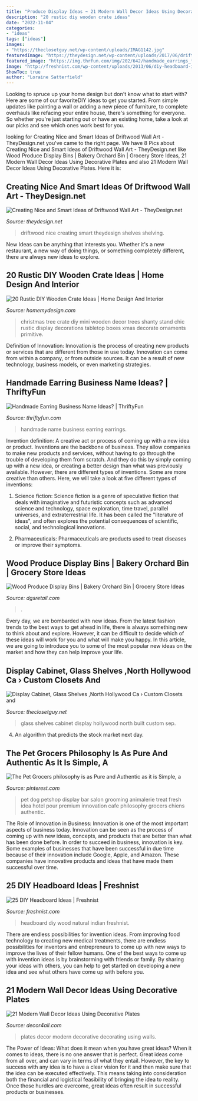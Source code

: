 ```yaml
---
title: "Produce Display Ideas ~ 21 Modern Wall Decor Ideas Using Decorative Plates"
description: "20 rustic diy wooden crate ideas"
date: "2022-11-04"
categories:
- "ideas"
tags: ["ideas"]
images:
- "https://theclosetguy.net/wp-content/uploads/IMAG1142.jpg"
featuredImage: "https://theydesign.net/wp-content/uploads/2017/06/driftwood-shelves-display-shelving-shelving-theydesign-within-driftwood-wall-art-creating-nice-and-smart-ideas-of-driftwood-wall-art.jpg"
featured_image: "https://img.thrfun.com/img/202/642/handmade_earrings_fancy4.jpg"
image: "http://freshnist.com/wp-content/uploads/2013/06/diy-headboard-ideas-4.jpg"
ShowToc: true
author: "Loraine Satterfield"
---
```



Looking to spruce up your home design but don't know what to start with? Here are some of our favoriteDIY ideas to get you started. From simple updates like painting a wall or adding a new piece of furniture, to complete overhauls like refacing your entire house, there's something for everyone. So whether you're just starting out or have an existing home, take a look at our picks and see which ones work best for you.

	

		
looking for Creating Nice and Smart Ideas of Driftwood Wall Art - TheyDesign.net you've came to the right page. We have 8 Pics about Creating Nice and Smart Ideas of Driftwood Wall Art - TheyDesign.net like Wood Produce Display Bins | Bakery Orchard Bin | Grocery Store Ideas, 21 Modern Wall Decor Ideas Using Decorative Plates and also 21 Modern Wall Decor Ideas Using Decorative Plates. Here it is:
		
    
## Creating Nice And Smart Ideas Of Driftwood Wall Art - TheyDesign.net

<img loading=lazy src="https://theydesign.net/wp-content/uploads/2017/06/driftwood-shelves-display-shelving-shelving-theydesign-within-driftwood-wall-art-creating-nice-and-smart-ideas-of-driftwood-wall-art.jpg" onerror="this.onerror=null;this.src='https://tse2.mm.bing.net/th?id=OIP.dI1-NOy87x7I5gRFCAZrbgHaJ4&amp;pid=15.1';" alt="Creating Nice and Smart Ideas of Driftwood Wall Art - TheyDesign.net">

_Source: theydesign.net_

>driftwood nice creating smart theydesign shelves shelving. 

	

New Ideas can be anything that interests you. Whether it's a new restaurant, a new way of doing things, or something completely different, there are always new ideas to explore.

    
## 20 Rustic DIY Wooden Crate Ideas | Home Design And Interior

<img loading=lazy src="http://homemydesign.com/wp-content/uploads/2016/01/wooden-crate-for-display-mini-christmas-tree.jpg" onerror="this.onerror=null;this.src='https://tse4.mm.bing.net/th?id=OIP.QaZQGthY6sxSOrqzcZOw3wHaLd&amp;pid=15.1';" alt="20 Rustic DIY Wooden Crate Ideas | Home Design And Interior">

_Source: homemydesign.com_

>christmas tree crate diy mini wooden decor trees shanty stand chic rustic display decorations tabletop boxes xmas decorate ornaments primitive. 

	

Definition of Innovation:
Innovation is the process of creating new products or services that are different from those in use today. Innovation can come from within a company, or from outside sources. It can be a result of new technology, business models, or even marketing strategies.

    
## Handmade Earring Business Name Ideas? | ThriftyFun

<img loading=lazy src="https://img.thrfun.com/img/202/642/handmade_earrings_fancy4.jpg" onerror="this.onerror=null;this.src='https://tse3.mm.bing.net/th?id=OIP.S4KmfVueBsyCinhBGONxiAHaLk&amp;pid=15.1';" alt="Handmade Earring Business Name Ideas? | ThriftyFun">

_Source: thriftyfun.com_

>handmade name business earring earrings. 

	

Invention definition: A creative act or process of coming up with a new idea or product.
Inventions are the backbone of business. They allow companies to make new products and services, without having to go through the trouble of developing them from scratch. And they do this by simply coming up with a new idea, or creating a better design than what was previously available.
However, there are different types of inventions. Some are more creative than others. Here, we will take a look at five different types of inventions:

1) Science fiction: Science fiction is a genre of speculative fiction that deals with imaginative and futuristic concepts such as advanced science and technology, space exploration, time travel, parallel universes, and extraterrestrial life. It has been called the "literature of ideas", and often explores the potential consequences of scientific, social, and technological innovations.

2) Pharmaceuticals: Pharmaceuticals are products used to treat diseases or improve their symptoms.

    
## Wood Produce Display Bins | Bakery Orchard Bin | Grocery Store Ideas

<img loading=lazy src="https://cdn11.bigcommerce.com/s-twicn3dmhk/images/stencil/700x700/products/987/2955/orchard-bin-1__24617.1553612070.jpg?c=2" onerror="this.onerror=null;this.src='https://tse4.mm.bing.net/th?id=OIP.935laLAboQf8eFSd7e3CfQHaFj&amp;pid=15.1';" alt="Wood Produce Display Bins | Bakery Orchard Bin | Grocery Store Ideas">

_Source: dgsretail.com_

>. 

	

Every day, we are bombarded with new ideas. From the latest fashion trends to the best ways to get ahead in life, there is always something new to think about and explore. However, it can be difficult to decide which of these ideas will work for you and what will make you happy. In this article, we are going to introduce you to some of the most popular new ideas on the market and how they can help improve your life.

    
## Display Cabinet, Glass Shelves ,North Hollywood Ca › Custom Closets And

<img loading=lazy src="https://theclosetguy.net/wp-content/uploads/IMAG1142.jpg" onerror="this.onerror=null;this.src='https://tse2.mm.bing.net/th?id=OIP.VFo_qKtGuz329TOwBCLlAwHaJ-&amp;pid=15.1';" alt="Display Cabinet, Glass Shelves ,North Hollywood Ca › Custom Closets and">

_Source: theclosetguy.net_

>glass shelves cabinet display hollywood north built custom sep. 

	

4. An algorithm that predicts the stock market next day.

    
## The Pet Grocers Philosophy Is As Pure And Authentic As It Is Simple, A

<img loading=lazy src="https://i.pinimg.com/736x/60/61/dc/6061dc8b59fe2b1d59654662ab291745--pet-stores-pet-store-design.jpg" onerror="this.onerror=null;this.src='https://tse3.mm.bing.net/th?id=OIP.K1GllF0gKndpl9IreSaYIwHaJy&amp;pid=15.1';" alt="The Pet Grocers philosophy is as Pure and Authentic as it is Simple, a">

_Source: pinterest.com_

>pet dog petshop display bar salon grooming animalerie treat fresh idea hotel pour premium innovation cafe philosophy grocers chiens authentic. 

	

The Role of Innovation in Business:
Innovation is one of the most important aspects of business today. Innovation can be seen as the process of coming up with new ideas, concepts, and products that are better than what has been done before. In order to succeed in business, innovation is key. Some examples of businesses that have been successful in due time because of their innovation include Google, Apple, and Amazon. These companies have innovative products and ideas that have made them successful over time.

    
## 25 DIY Headboard Ideas | Freshnist

<img loading=lazy src="http://freshnist.com/wp-content/uploads/2013/06/diy-headboard-ideas-4.jpg" onerror="this.onerror=null;this.src='https://tse3.mm.bing.net/th?id=OIP.tHQ0QrqzEi0BTHn_QEp3NwHaJ4&amp;pid=15.1';" alt="25 DIY Headboard Ideas | Freshnist">

_Source: freshnist.com_

>headboard diy wood natural indian freshnist. 

	

There are endless possibilities for invention ideas. From improving food technology to creating new medical treatments, there are endless possibilities for inventors and entrepreneurs to come up with new ways to improve the lives of their fellow humans. One of the best ways to come up with invention ideas is by brainstorming with friends or family. By sharing your ideas with others, you can help to get started on developing a new idea and see what others have come up with before you.

    
## 21 Modern Wall Decor Ideas Using Decorative Plates

<img loading=lazy src="https://decor4all.com/wp-content/uploads/2015/07/decorative-plates-modern-wall-decor-ideas-7.jpg" onerror="this.onerror=null;this.src='https://tse4.mm.bing.net/th?id=OIP.AsG7RpGy5isFDfdB7-_rWAAAAA&amp;pid=15.1';" alt="21 Modern Wall Decor Ideas Using Decorative Plates">

_Source: decor4all.com_

>plates decor modern decorative decorating using walls. 

	

The Power of Ideas: What does it mean when you have great ideas?
When it comes to ideas, there is no one answer that is perfect. Great ideas come from all over, and can vary in terms of what they entail. However, the key to success with any idea is to have a clear vision for it and then make sure that the idea can be executed effectively. This means taking into consideration both the financial and logistical feasibility of bringing the idea to reality. Once those hurdles are overcome, great ideas often result in successful products or businesses.

